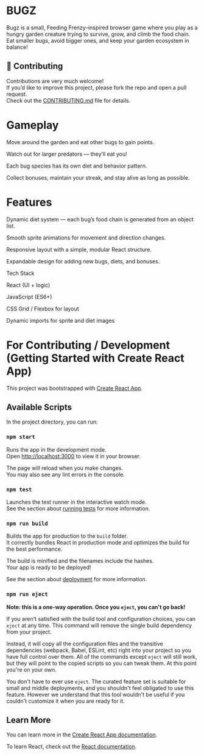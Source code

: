 
# BUGZ

Bugz is a small, Feeding Frenzy–inspired browser game where you play as a hungry garden creature trying to survive, grow, and climb the food chain. Eat smaller bugs, avoid bigger ones, and keep your garden ecosystem in balance!

## 🤝 Contributing
Contributions are very much welcome!  
If you’d like to improve this project, please fork the repo and open a pull request.  
Check out the [CONTRIBUTING.md](CONTRIBUTING.md) file for details.

# Gameplay

Move around the garden and eat other bugs to gain points.

Watch out for larger predators — they’ll eat you!

Each bug species has its own diet and behavior pattern.

Collect bonuses, maintain your streak, and stay alive as long as possible.

# Features

Dynamic diet system — each bug’s food chain is generated from an object list.

Smooth sprite animations for movement and direction changes.

Responsive layout with a simple, modular React structure.

Expandable design for adding new bugs, diets, and bonuses.


Tech Stack

React (UI + logic)

JavaScript (ES6+)

CSS Grid / Flexbox for layout

Dynamic imports for sprite and diet images




# For Contributing / Development (Getting Started with Create React App)

This project was bootstrapped with [Create React App](https://github.com/facebook/create-react-app).

## Available Scripts

In the project directory, you can run:

### `npm start`

Runs the app in the development mode.\
Open [http://localhost:3000](http://localhost:3000) to view it in your browser.

The page will reload when you make changes.\
You may also see any lint errors in the console.

### `npm test`

Launches the test runner in the interactive watch mode.\
See the section about [running tests](https://facebook.github.io/create-react-app/docs/running-tests) for more information.

### `npm run build`

Builds the app for production to the `build` folder.\
It correctly bundles React in production mode and optimizes the build for the best performance.

The build is minified and the filenames include the hashes.\
Your app is ready to be deployed!

See the section about [deployment](https://facebook.github.io/create-react-app/docs/deployment) for more information.

### `npm run eject`

**Note: this is a one-way operation. Once you `eject`, you can't go back!**

If you aren't satisfied with the build tool and configuration choices, you can `eject` at any time. This command will remove the single build dependency from your project.

Instead, it will copy all the configuration files and the transitive dependencies (webpack, Babel, ESLint, etc) right into your project so you have full control over them. All of the commands except `eject` will still work, but they will point to the copied scripts so you can tweak them. At this point you're on your own.

You don't have to ever use `eject`. The curated feature set is suitable for small and middle deployments, and you shouldn't feel obligated to use this feature. However we understand that this tool wouldn't be useful if you couldn't customize it when you are ready for it.

## Learn More

You can learn more in the [Create React App documentation](https://facebook.github.io/create-react-app/docs/getting-started).

To learn React, check out the [React documentation](https://reactjs.org/).
